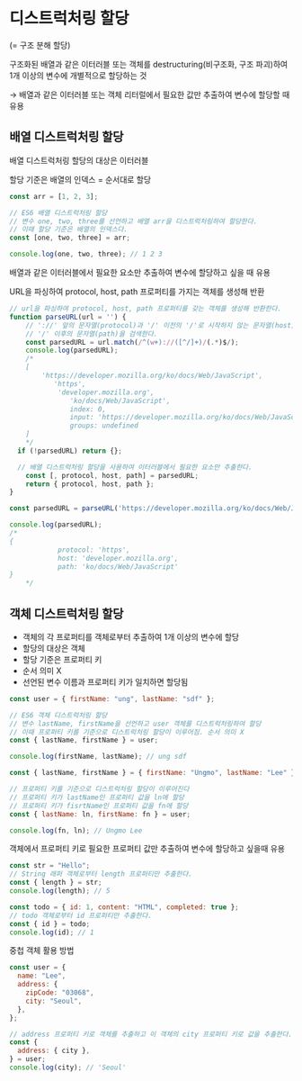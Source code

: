 # 디스트럭처링 할당

(= 구조 분해 할당)

구조화된 배열과 같은 이터러블 또는 객체를 destructuring(비구조화, 구조 파괴)하여 1개 이상의 변수에 개별적으로 할당하는 것

→ 배열과 같은 이터러블 또는 객체 리터럴에서 필요한 값만 추출하여 변수에 할당할 때 유용

## 배열 디스트럭처링 할당

배열 디스트럭처링 할당의 대상은 이터러블

할당 기준은 배열의 인덱스 = 순서대로 할당

```jsx
const arr = [1, 2, 3];

// ES6 배열 디스트럭처링 할당
// 변수 one, two, three를 선언하고 배열 arr을 디스트럭처링하여 할당한다.
// 이때 할당 기준은 배열의 인덱스다.
const [one, two, three] = arr;

console.log(one, two, three); // 1 2 3
```

배열과 같은 이터러블에서 필요한 요소만 추출하여 변수에 할당하고 싶을 때 유용

URL을 파싱하여 protocol, host, path 프로퍼티를 가지는 객체를 생성해 반환

```jsx
// url을 파싱하여 protocol, host, path 프로퍼티를 갖는 객체를 생성해 반환한다.
function parseURL(url = '') {
	// '://' 앞의 문자열(protocol)과 '/' 이전의 '/'로 시작하지 않는 문자열(host)과
	// '/' 이후의 문자열(path)을 검색한다.
	const parsedURL = url.match(/^(w+)://([^/]+)/(.*)$/);
	console.log(parsedURL);
	/*
	[
		'https://developer.mozilla.org/ko/docs/Web/JavaScript',
		   'https',
		    'developer.mozilla.org',
		       'ko/docs/Web/JavaScript',
		       index: 0,
		       input: 'https://developer.mozilla.org/ko/docs/Web/JavaScript',
		       groups: undefined
	]
	*/
  if (!parsedURL) return {};

  // 배열 디스트럭처링 할당을 사용하여 이터러블에서 필요한 요소만 추출한다.
	const [, protocol, host, path] = parsedURL;
	return { protocol, host, path };
}

const parsedURL = parseURL('https://developer.mozilla.org/ko/docs/Web/JavaScript');

console.log(parsedURL);
/*
{
			protocol: 'https',
			host: 'developer.mozilla.org',
			path: 'ko/docs/Web/JavaScript'
}
	*/
```

## 객체 디스트럭처링 할당

- 객체의 각 프로퍼티를 객체로부터 추출하여 1개 이상의 변수에 할당
- 할당의 대상은 객체
- 할당 기준은 프로퍼티 키
- 순서 의미 X
- 선언된 변수 이름과 프로퍼티 키가 일치하면 할당됨

```jsx
const user = { firstName: "ung", lastName: "sdf" };

// ES6 객체 디스트럭처링 할당
// 변수 lastName, firstName을 선언하고 user 객체를 디스트럭처링하여 할당
// 이때 프로퍼티 키를 기준으로 디스트럭처링 할당이 이루어짐. 순서 의미 X
const { lastName, firstName } = user;

console.log(firstName, lastName); // ung sdf

const { lastName, firstName } = { firstName: "Ungmo", lastName: "Lee" };

// 프로퍼티 키를 기준으로 디스트럭처링 할당이 이루어진다
// 프로퍼티 키가 lastName인 프로퍼티 값을 ln에 할당
// 프로퍼티 키가 fisrtName인 프로퍼티 값을 fn에 할당
const { lastName: ln, firstName: fn } = user;

console.log(fn, ln); // Ungmo Lee
```

객체에서 프로퍼티 키로 필요한 프로퍼티 값만 추출하여 변수에 할당하고 싶을때 유용

```jsx
const str = "Hello";
// String 래퍼 객체로부터 length 프로퍼티만 추출한다.
const { length } = str;
console.log(length); // 5

const todo = { id: 1, content: "HTML", completed: true };
// todo 객체로부터 id 프로퍼티만 추출한다.
const { id } = todo;
console.log(id); // 1
```

중첩 객체 활용 방법

```jsx
const user = {
  name: "Lee",
  address: {
    zipCode: "03068",
    city: "Seoul",
  },
};

// address 프로퍼티 키로 객체를 추출하고 이 객체의 city 프로퍼티 키로 값을 추출한다.
const {
  address: { city },
} = user;
console.log(city); // 'Seoul'
```
